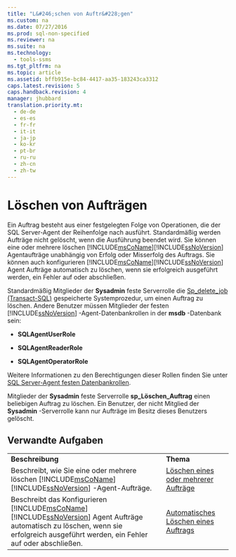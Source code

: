 ```yaml
---
title: "L&#246;schen von Auftr&#228;gen"
ms.custom: na
ms.date: 07/27/2016
ms.prod: sql-non-specified
ms.reviewer: na
ms.suite: na
ms.technology: 
  - tools-ssms
ms.tgt_pltfrm: na
ms.topic: article
ms.assetid: bffb915e-bc84-4417-aa35-183243ca3312
caps.latest.revision: 5
caps.handback.revision: 4
manager: jhubbard
translation.priority.mt: 
  - de-de
  - es-es
  - fr-fr
  - it-it
  - ja-jp
  - ko-kr
  - pt-br
  - ru-ru
  - zh-cn
  - zh-tw
---
```

# L&#246;schen von Auftr&#228;gen
Ein Auftrag besteht aus einer festgelegten Folge von Operationen, die der SQL Server-Agent der Reihenfolge nach ausführt. Standardmäßig werden Aufträge nicht gelöscht, wenn die Ausführung beendet wird. Sie können eine oder mehrere löschen [!INCLUDE[msCoName](../content/includes/msCoName_md.md)][!INCLUDE[ssNoVersion](../content/includes/ssNoVersion_md.md)] Agentaufträge unabhängig von Erfolg oder Misserfolg des Auftrags. Sie können auch konfigurieren [!INCLUDE[msCoName](../content/includes/msCoName_md.md)][!INCLUDE[ssNoVersion](../content/includes/ssNoVersion_md.md)] Agent Aufträge automatisch zu löschen, wenn sie erfolgreich ausgeführt werden, ein Fehler auf oder abschließen.  
  
Standardmäßig Mitglieder der **Sysadmin** feste Serverrolle die [Sp_delete_job (Transact-SQL)](assetId:///b85db6e4-623c-41f1-9643-07e5ea38db09) gespeicherte Systemprozedur, um einen Auftrag zu löschen. Andere Benutzer müssen Mitglieder der festen [!INCLUDE[ssNoVersion](../content/includes/ssNoVersion_md.md)] -Agent-Datenbankrollen in der **msdb** -Datenbank sein:  
  
-   **SQLAgentUserRole**  
  
-   **SQLAgentReaderRole**  
  
-   **SQLAgentOperatorRole**  
  
Weitere Informationen zu den Berechtigungen dieser Rollen finden Sie unter [SQL Server-Agent festen Datenbankrollen](../content/SQL-Server-Agent-Fixed-Database-Roles.md).  
  
Mitglieder der **Sysadmin** feste Serverrolle **sp\_Löschen\_Auftrag** einen beliebigen Auftrag zu löschen. Ein Benutzer, der nicht Mitglied der **Sysadmin** -Serverrolle kann nur Aufträge im Besitz dieses Benutzers gelöscht.  
  
## Verwandte Aufgaben  
  
|||  
|-|-|  
|**Beschreibung**|**Thema**|  
|Beschreibt, wie Sie eine oder mehrere löschen [!INCLUDE[msCoName](../content/includes/msCoName_md.md)][!INCLUDE[ssNoVersion](../content/includes/ssNoVersion_md.md)] -Agent-Aufträge.|[Löschen eines oder mehrerer Aufträge](../content/Delete-One-or-More-Jobs.md)|  
|Beschreibt das Konfigurieren [!INCLUDE[msCoName](../content/includes/msCoName_md.md)][!INCLUDE[ssNoVersion](../content/includes/ssNoVersion_md.md)] Agent Aufträge automatisch zu löschen, wenn sie erfolgreich ausgeführt werden, ein Fehler auf oder abschließen.|[Automatisches Löschen eines Auftrags](../content/Automatically-Delete-a-Job.md)|  
  

